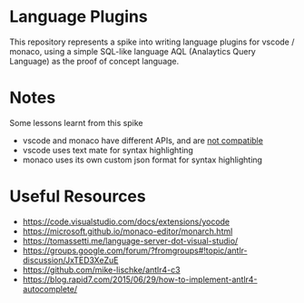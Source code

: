 # Language Plugins

This repository represents a spike into writing language plugins for vscode /
monaco, using a simple SQL-like language AQL (Analaytics Query Language) as the
proof of concept language.

# Notes

Some lessons learnt from this spike

- vscode and monaco have different APIs, and are [not compatible](https://github.com/Microsoft/monaco-editor/issues/430)
- vscode uses text mate for syntax highlighting
- monaco uses its own custom json format for syntax highlighting

# Useful Resources

- https://code.visualstudio.com/docs/extensions/yocode
- https://microsoft.github.io/monaco-editor/monarch.html
- https://tomassetti.me/language-server-dot-visual-studio/
- https://groups.google.com/forum/?fromgroups#!topic/antlr-discussion/JxTED3XeZuE
- https://github.com/mike-lischke/antlr4-c3
- https://blog.rapid7.com/2015/06/29/how-to-implement-antlr4-autocomplete/
